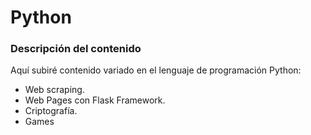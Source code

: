# Python
### Descripción del contenido

Aquí subiré contenido variado en el lenguaje de programación Python:
* Web scraping.
* Web Pages con Flask Framework.
* Criptografía.
* Games

